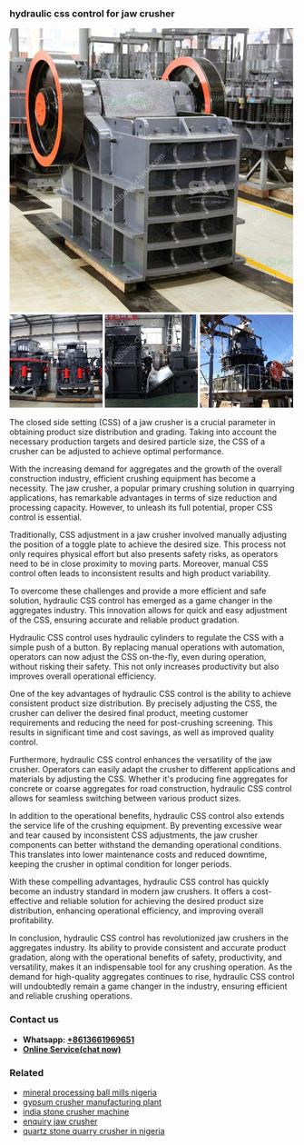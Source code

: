 <h3>hydraulic css control for jaw crusher</h3><img src='1704951868.jpg' alt=''><p>The closed side setting (CSS) of a jaw crusher is a crucial parameter in obtaining product size distribution and grading. Taking into account the necessary production targets and desired particle size, the CSS of a crusher can be adjusted to achieve optimal performance.</p><p>With the increasing demand for aggregates and the growth of the overall construction industry, efficient crushing equipment has become a necessity. The jaw crusher, a popular primary crushing solution in quarrying applications, has remarkable advantages in terms of size reduction and processing capacity. However, to unleash its full potential, proper CSS control is essential.</p><p>Traditionally, CSS adjustment in a jaw crusher involved manually adjusting the position of a toggle plate to achieve the desired size. This process not only requires physical effort but also presents safety risks, as operators need to be in close proximity to moving parts. Moreover, manual CSS control often leads to inconsistent results and high product variability.</p><p>To overcome these challenges and provide a more efficient and safe solution, hydraulic CSS control has emerged as a game changer in the aggregates industry. This innovation allows for quick and easy adjustment of the CSS, ensuring accurate and reliable product gradation.</p><p>Hydraulic CSS control uses hydraulic cylinders to regulate the CSS with a simple push of a button. By replacing manual operations with automation, operators can now adjust the CSS on-the-fly, even during operation, without risking their safety. This not only increases productivity but also improves overall operational efficiency.</p><p>One of the key advantages of hydraulic CSS control is the ability to achieve consistent product size distribution. By precisely adjusting the CSS, the crusher can deliver the desired final product, meeting customer requirements and reducing the need for post-crushing screening. This results in significant time and cost savings, as well as improved quality control.</p><p>Furthermore, hydraulic CSS control enhances the versatility of the jaw crusher. Operators can easily adapt the crusher to different applications and materials by adjusting the CSS. Whether it's producing fine aggregates for concrete or coarse aggregates for road construction, hydraulic CSS control allows for seamless switching between various product sizes.</p><p>In addition to the operational benefits, hydraulic CSS control also extends the service life of the crushing equipment. By preventing excessive wear and tear caused by inconsistent CSS adjustments, the jaw crusher components can better withstand the demanding operational conditions. This translates into lower maintenance costs and reduced downtime, keeping the crusher in optimal condition for longer periods.</p><p>With these compelling advantages, hydraulic CSS control has quickly become an industry standard in modern jaw crushers. It offers a cost-effective and reliable solution for achieving the desired product size distribution, enhancing operational efficiency, and improving overall profitability.</p><p>In conclusion, hydraulic CSS control has revolutionized jaw crushers in the aggregates industry. Its ability to provide consistent and accurate product gradation, along with the operational benefits of safety, productivity, and versatility, makes it an indispensable tool for any crushing operation. As the demand for high-quality aggregates continues to rise, hydraulic CSS control will undoubtedly remain a game changer in the industry, ensuring efficient and reliable crushing operations.</p><h3>Contact us</h3><ul><li><strong>Whatsapp:&nbsp;<a href="https://wa.me/8613661969651">+8613661969651</a></strong></li><li><a href="https://swt.shibang-china.com/?git&amp;zhl&amp;hydraulic css control for jaw crusher"><strong>Online Service(chat now)</strong></a></li></ul><h3>Related</h3><ul><li><a href='mineral processing ball mills nigeria.md'>mineral processing ball mills nigeria</a></li><li><a href='gypsum crusher manufacturing plant.md'>gypsum crusher manufacturing plant</a></li><li><a href='india stone crusher machine.md'>india stone crusher machine</a></li><li><a href='enquiry jaw crusher.md'>enquiry jaw crusher</a></li><li><a href='quartz stone quarry crusher in nigeria.md'>quartz stone quarry crusher in nigeria</a></li></ul>